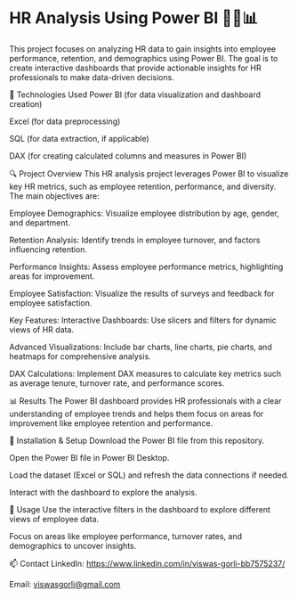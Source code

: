 # HR Analysis Using Power BI 👩‍💼📊
This project focuses on analyzing HR data to gain insights into employee performance, retention, and demographics using Power BI. The goal is to create interactive dashboards that provide actionable insights for HR professionals to make data-driven decisions.

🚀 Technologies Used
Power BI (for data visualization and dashboard creation)

Excel (for data preprocessing)

SQL (for data extraction, if applicable)

DAX (for creating calculated columns and measures in Power BI)

🔍 Project Overview
This HR analysis project leverages Power BI to visualize key HR metrics, such as employee retention, performance, and diversity. The main objectives are:

Employee Demographics: Visualize employee distribution by age, gender, and department.

Retention Analysis: Identify trends in employee turnover, and factors influencing retention.

Performance Insights: Assess employee performance metrics, highlighting areas for improvement.

Employee Satisfaction: Visualize the results of surveys and feedback for employee satisfaction.

Key Features:
Interactive Dashboards: Use slicers and filters for dynamic views of HR data.

Advanced Visualizations: Include bar charts, line charts, pie charts, and heatmaps for comprehensive analysis.

DAX Calculations: Implement DAX measures to calculate key metrics such as average tenure, turnover rate, and performance scores.

📊 Results
The Power BI dashboard provides HR professionals with a clear understanding of employee trends and helps them focus on areas for improvement like employee retention and performance.

📁 Installation & Setup
Download the Power BI file from this repository.

Open the Power BI file in Power BI Desktop.

Load the dataset (Excel or SQL) and refresh the data connections if needed.

Interact with the dashboard to explore the analysis.

🔧 Usage
Use the interactive filters in the dashboard to explore different views of employee data.

Focus on areas like employee performance, turnover rates, and demographics to uncover insights.

📫 Contact
LinkedIn: https://www.linkedin.com/in/viswas-gorli-bb7575237/

Email: viswasgorli@gmail.com

